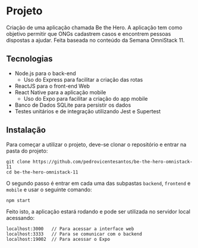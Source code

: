 # Projeto

Criação de uma aplicação chamada Be the Hero. A aplicação tem como objetivo permitir que ONGs cadastrem casos e encontrem pessoas dispostas a ajudar. 
Feita baseada no conteúdo da Semana OmniStack 11.

## Tecnologias

- Node.js para o back-end
  * Uso do Express para facilitar a criação das rotas
- ReactJS para o front-end Web 
- React Native para a aplicação mobile
  * Uso do Expo para facilitar a criação do app mobile
- Banco de Dados SQLite para persistir os dados
- Testes unitários e de integração utilizando Jest e Supertest

## Instalação

Para começar a utilizar o projeto, deve-se clonar o repositório e entrar na pasta do projeto:

```
git clone https://github.com/pedrovicentesantos/be-the-hero-omnistack-11
cd be-the-hero-omnistack-11
```

O segundo passo é entrar em cada uma das subpastas `backend`, `frontend` e `mobile` e usar o seguinte comando:

```
npm start
```

Feito isto, a aplicação estará rodando e pode ser utilizada no servidor local acessando:

```
localhost:3000   // Para acessar a interface web
localhost:3333   // Para se comunicar com o backend
localhost:19002  // Para acessar o Expo
```